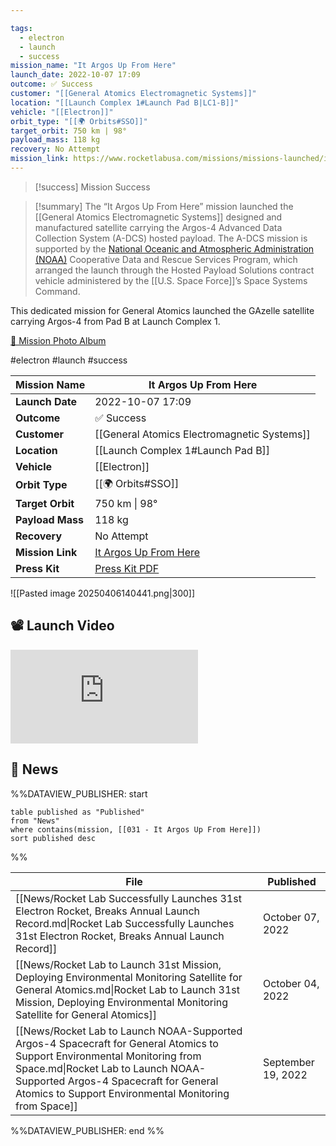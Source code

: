 ```yaml
---

tags:
  - electron
  - launch
  - success
mission_name: "It Argos Up From Here"
launch_date: 2022-10-07 17:09
outcome: ✅ Success
customer: "[[General Atomics Electromagnetic Systems]]"
location: "[[Launch Complex 1#Launch Pad B|LC1-B]]"
vehicle: "[[Electron]]"
orbit_type: "[[🌍 Orbits#SSO]]"
target_orbit: 750 km | 98°
payload_mass: 118 kg  
recovery: No Attempt
mission_link: https://www.rocketlabusa.com/missions/missions-launched/it-argos-up-from-here/
---
```


>[!success] Mission Success

>[!summary]
The “It Argos Up From Here” mission launched the [[General Atomics Electromagnetic Systems]] designed and manufactured satellite carrying the Argos-4 Advanced Data Collection System (A-DCS) hosted payload. The A-DCS mission is supported by the [National Oceanic and Atmospheric Administration (NOAA)](https://www.noaa.gov/) Cooperative Data and Rescue Services Program, which arranged the launch through the Hosted Payload Solutions contract vehicle administered by the [[U.S. Space Force]]’s Space Systems Command.
>
This dedicated mission for General Atomics launched the GAzelle satellite carrying Argos-4 from Pad B at Launch Complex 1.
>
[📸 Mission Photo Album](https://www.flickr.com/photos/rocketlab/albums/72177720302455707/)

#electron #launch #success

| **Mission Name** | It Argos Up From Here                                                                                   |
| ---------------- | ------------------------------------------------------------------------------------------------------- |
| **Launch Date**  | 2022-10-07 17:09                                                                                        |
| **Outcome**      | ✅ Success                                                                                               |
| **Customer**     | [[General Atomics Electromagnetic Systems]]                                                             |
| **Location**     | [[Launch Complex 1#Launch Pad B]]                                                                       |
| **Vehicle**      | [[Electron]]                                                                                            |
| **Orbit Type**   | [[🌍 Orbits#SSO]]                                                                                       |
| **Target Orbit** | 750 km &#124; 98°                                                                                       |
| **Payload Mass** | 118 kg                                                                                                  |
| **Recovery**     | No Attempt                                                                                              |
| **Mission Link** | [It Argos Up From Here](https://www.rocketlabusa.com/missions/missions-launched/it-argos-up-from-here/) |
| **Press Kit**    | [Press Kit PDF](https://rocketlabcorp.com/assets/Uploads/F31-It-Argos-Up-From-Here-Press-Kit-v4.pdf)    |


![[Pasted image 20250406140441.png|300]]


## 📽️ Launch Video

<div class="responsive-video">
<iframe src="https://www.youtube.com/embed/TffmQR1K04M" title="Rocket Lab&#39;s Electron - It Argos Up From Here Mission" frameborder="0" allow="accelerometer; autoplay; clipboard-write; encrypted-media; gyroscope; picture-in-picture; web-share" referrerpolicy="strict-origin-when-cross-origin" allowfullscreen></iframe>     
</div>

## 📰 News
%%DATAVIEW_PUBLISHER: start
```
table published as "Published"
from "News"
where contains(mission, [[031 - It Argos Up From Here]])
sort published desc
```
%%

| File                                                                                                                                                                                                                                                             | Published          |
| ---------------------------------------------------------------------------------------------------------------------------------------------------------------------------------------------------------------------------------------------------------------- | ------------------ |
| [[News/Rocket Lab Successfully Launches 31st Electron Rocket, Breaks Annual Launch Record.md\|Rocket Lab Successfully Launches 31st Electron Rocket, Breaks Annual Launch Record]]                                                                               | October 07, 2022   |
| [[News/Rocket Lab to Launch 31st Mission, Deploying Environmental Monitoring Satellite for General Atomics.md\|Rocket Lab to Launch 31st Mission, Deploying Environmental Monitoring Satellite for General Atomics]]                                             | October 04, 2022   |
| [[News/Rocket Lab to Launch NOAA-Supported Argos-4 Spacecraft for General Atomics to Support Environmental Monitoring from Space.md\|Rocket Lab to Launch NOAA-Supported Argos-4 Spacecraft for General Atomics to Support Environmental Monitoring from Space]] | September 19, 2022 |

%%DATAVIEW_PUBLISHER: end %%